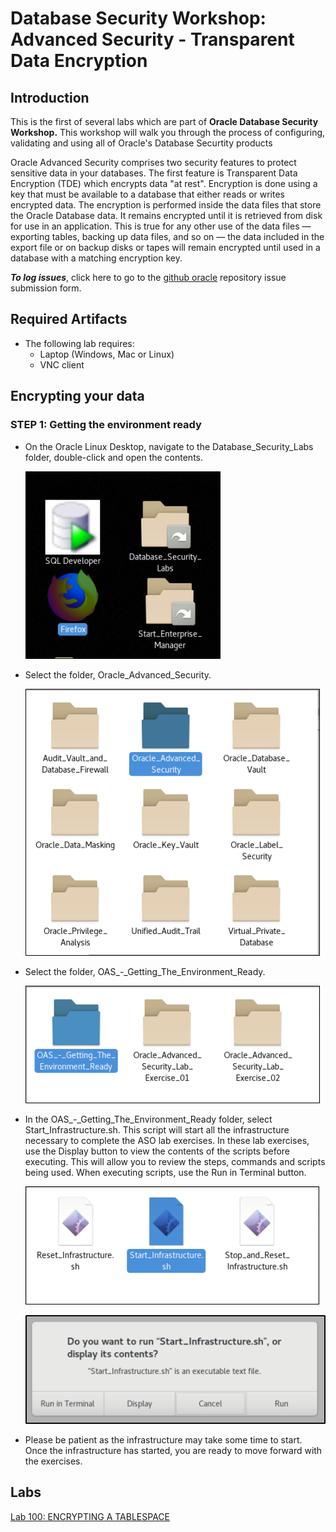# Database Security Workshop: Advanced Security - Transparent Data Encryption

## Introduction

This is the first of several labs which are part of **Oracle Database Security Workshop.** This workshop will walk you through the process of configuring, validating and using all of Oracle's Database Securtity products

Oracle Advanced Security comprises two security features to protect sensitive data in your databases. The first feature is Transparent Data Encryption (TDE) which encrypts data "at rest". Encryption is done using a key that must be available to a database that either reads or writes encrypted data. The encryption is performed inside the data files that store the Oracle Database data. It remains encrypted until it is retrieved from disk for use in an application. This is true for any other use of the data files — exporting tables, backing up data files, and so on — the data included in the export file or on backup disks or tapes will remain encrypted until used in a database with a matching encryption key.

***To log issues***, click here to go to the [github oracle](https://github.com/oracle/learning-library/issues/new) repository issue submission form.


## Required Artifacts

- The following lab requires:
  - Laptop (Windows, Mac or Linux)
  - VNC client

## Encrypting your data

### **STEP 1**: Getting the environment ready

- On the Oracle Linux Desktop, navigate to the Database_Security_Labs folder, double-click and open the contents. 

    ![](images/001.png)

- Select the folder, Oracle_Advanced_Security.

  ![](images/003.png)

- Select the folder, OAS_-_Getting_The_Environment_Ready.

  ![](images/004.png)

- In the OAS_-_Getting_The_Environment_Ready folder, select Start_Infrastructure.sh.  This script will start all the infrastructure necessary to complete the ASO lab exercises. In these lab exercises, use the Display button to view the contents of the scripts before executing.  This will allow you to review the steps, commands and scripts being used.  When executing scripts, use the Run in Terminal button.

  ![](images/005.png)

  ![](images/006.png)

- Please be patient as the infrastructure may take some time to start.  Once the infrastructure has started, you are ready to move forward with the exercises.

## Labs

[Lab 100: ENCRYPTING A TABLESPACE](100%2FREADME.md)

